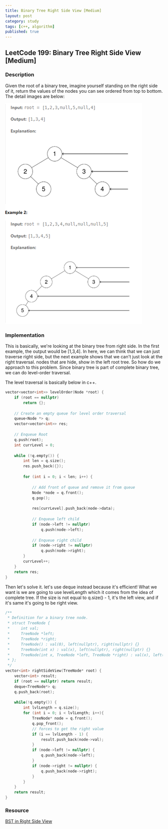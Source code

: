 ```yaml
---
title: Binary Tree Right Side View [Medium]
layout: post
category: study
tags: [c++, algorithm]
published: true
---
```


## LeetCode 199: Binary Tree Right Side View [Medium]

### Description 

Given the root of a binary tree, imagine yourself standing on the right side of it, return the values of the nodes you can see ordered from top to bottom. The detail images are below:

![199. BST in Right Side View](../../../assets/img/photo/3-14-2025/199.png)

### Implementation
This is basically, we're looking at the binary tree from right side. In the first example, the output would be [1,3,4]. In here, we can think that we can just traverse right side, but the next example shows that we can't just look at the right traversal. nodes that are hide, show in the left root tree. So how do we approach to this problem. Since binary tree is part of complete binary tree, we can do level-order traversal. 

The level traversal is basically below in c++.
```cpp
vector<vector<int>> levelOrder(Node *root) {
    if (root == nullptr)
        return {};

    // Create an empty queue for level order traversal
    queue<Node *> q;
    vector<vector<int>> res;

    // Enqueue Root
    q.push(root);
    int currLevel = 0;

    while (!q.empty()) {
        int len = q.size();
        res.push_back({});

        for (int i = 0; i < len; i++) {

            // Add front of queue and remove it from queue
            Node *node = q.front();
            q.pop();

            res[currLevel].push_back(node->data);

            // Enqueue left child
            if (node->left != nullptr)
                q.push(node->left);

            // Enqueue right child
            if (node->right != nullptr)
                q.push(node->right);
        }
        currLevel++;
    }
    return res;
}
```

Then let's solve it. let's use deque instead because it's efficient! What we want is we are going to use levelLength which it comes from the idea of complete tree. If the size is not equal to q.size() - 1, it's the left view, and if it's same it's going to be right view. 

```cpp
/**
 * Definition for a binary tree node.
 * struct TreeNode {
 *     int val;
 *     TreeNode *left;
 *     TreeNode *right;
 *     TreeNode() : val(0), left(nullptr), right(nullptr) {}
 *     TreeNode(int x) : val(x), left(nullptr), right(nullptr) {}
 *     TreeNode(int x, TreeNode *left, TreeNode *right) : val(x), left(left), right(right) {}
 * };
 */
vector<int> rightSideView(TreeNode* root) {
    vector<int> result;
    if (root == nullptr) return result;
    deque<TreeNode*> q;
    q.push_back(root);
    
    while(!q.empty()) {
        int lvlLength = q.size();
        for (int i = 0; i < lvlLength; i++){
            TreeNode* node = q.front();
            q.pop_front();
            // forces to get the right value 
            if (i == lvlLength - 1) {
                result.push_back(node->val);
            } 
            if (node->left != nullptr) {
                q.push_back(node->left);
            }
            if (node->right != nullptr) {
                q.push_back(node->right);
            }
        }
    }
    return result;
}
```

### Resource 
[BST in Right Side View](https://leetcode.com/problems/binary-tree-right-side-view/description/)